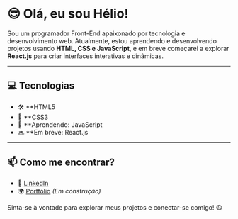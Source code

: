 # :sunglasses: Olá, eu sou Hélio!

Sou um programador Front-End apaixonado por tecnologia e desenvolvimento web. Atualmente, estou aprendendo e desenvolvendo projetos usando **HTML, CSS e JavaScript**, e em breve começarei a explorar **React.js** para criar interfaces interativas e dinâmicas.

---

## 💻 Tecnologias

  - 🛠️ **HTML5
  - 🎨 **CSS3
  - 📌 **Aprendendo: JavaScript
  - 🔜 **Em breve: React.js

---

## 📫 Como me encontrar?

- 💼 [LinkedIn](www.linkedin.com/in/helio-borges-ferreira-fonseca)
- 🌍 [Portfólio](#) _(Em construção)_

Sinta-se à vontade para explorar meus projetos e conectar-se comigo! 😃
